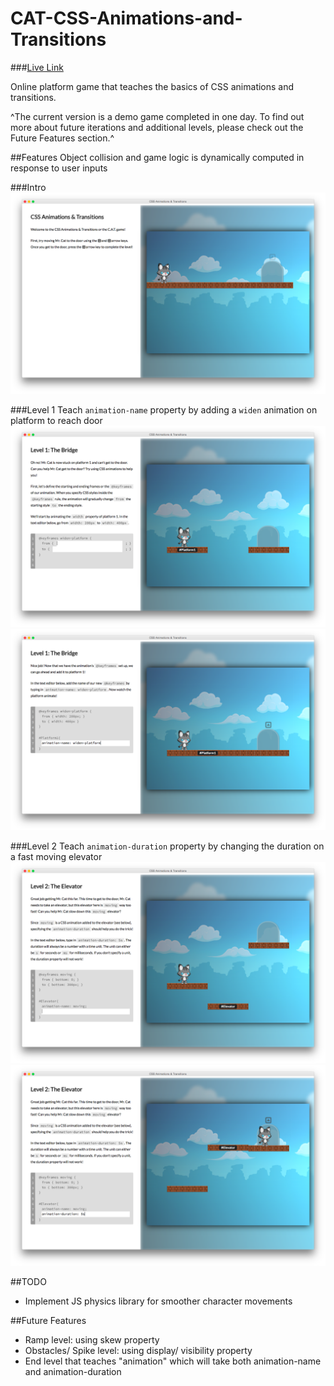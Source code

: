 # CAT-CSS-Animations-and-Transitions

###[Live Link](http://yianlo.github.io/CAT-CSS-Animations-and-Transitions)

Online platform game that teaches the basics of CSS animations and transitions.

^The current version is a demo game completed in one day. To find out more about future iterations and additional levels, please check out the Future Features section.^

##Features
Object collision and game logic is dynamically computed in response to user inputs

###Intro
![intro]

###Level 1
Teach `animation-name` property by adding a `widen` animation on platform to reach door
![level1_start]![level1_end]

###Level 2
Teach `animation-duration` property by changing the duration on a fast moving elevator
![level2_start]![level2_end]

[intro]: ./screenshots/intro.png
[level1_start]: ./screenshots/level1_start.png
[level1_end]: ./screenshots/level1_end.png
[level2_start]: ./screenshots/level2_start.png
[level2_end]: ./screenshots/level2_end.png

##TODO
* Implement JS physics library for smoother character movements

##Future Features
* Ramp level: using skew property
* Obstacles/ Spike level: using display/ visibility property
* End level that teaches "animation" which will take both animation-name and animation-duration
